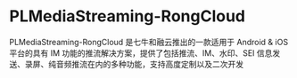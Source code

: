 # PLMediaStreaming-RongCloud
PLMediaStreaming-RongCloud 是七牛和融云推出的一款适用于 Android & iOS 平台的具有 IM 功能的推流解决方案，提供了包括推流、IM、水印、SEI 信息发送、录屏、纯音频推流在内的多种功能，支持高度定制以及二次开发
